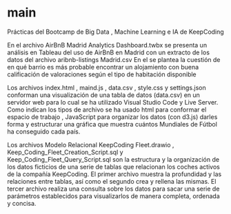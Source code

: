 # main
Prácticas del Bootcamp de Big Data , Machine Learning e IA de KeepCoding

En el archivo AirBnB Madrid Analytics Dashboard.twbx se presenta un análisis en Tableau del uso de AirBnB en Madrid con un extracto de los datos del archivo aribnb-listings Madrid.csv
En el se plantea la cuestión de en qué barrio es más probable encontrar un alojamiento con buena calificación de valoraciones según el tipo de habitación disponible

Los archivos index.html , maind.js , data.csv , style.css y settings.json conforman una visualización de una tabla de datos (data.csv) en un servidor web para lo cual se ha utilizado Visual Studio Code y Live Server. 
Como indican los tipos de archivo se ha usado html para conformar el espacio de trabajo , JavaScript para organizar los datos (con d3.js) darles forma y estructurar una gráfica que muestra cuántos Mundiales de Fútbol ha conseguido cada país.

Los archivos Modelo Relacional KeepCoding Fleet.drawio , Keep_Coding_Fleet_Creation_Script.sql y Keep_Coding_Fleet_Query_Script.sql son la estructura y la organización de los datos ficticios de una serie de tablas que relacionan los coches activos de la compañía KeepCoding. El primer archivo muestra la profundidad y las relaciones entre tablas, así como el segundo crea y rellena las mismas. El tercer archivo realiza una consulta sobre los datos para sacar una serie de parámetros establecidos para visualizarlos de manera completa, ordenada y concisa.
